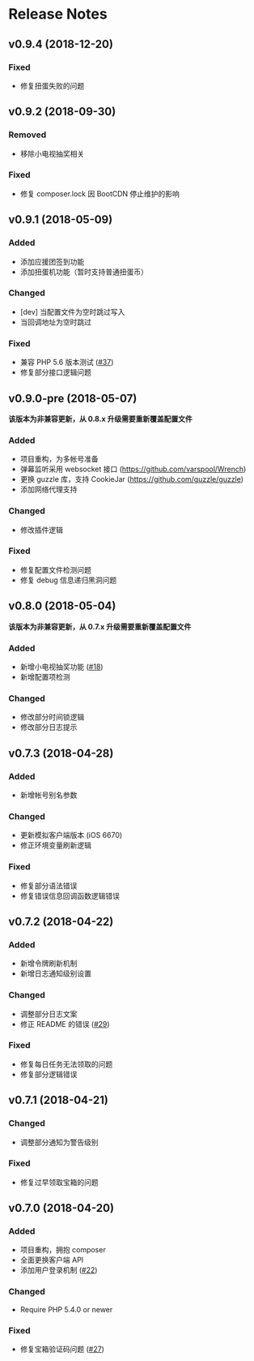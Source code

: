 # Release Notes

## v0.9.4 (2018-12-20)

### Fixed
- 修复扭蛋失败的问题

## v0.9.2 (2018-09-30)

### Removed
- 移除小电视抽奖相关

### Fixed
- 修复 composer.lock 因 BootCDN 停止维护的影响

## v0.9.1 (2018-05-09)

### Added
- 添加应援团签到功能
- 添加扭蛋机功能（暂时支持普通扭蛋币）

### Changed
- [dev] 当配置文件为空时跳过写入
- 当回调地址为空时跳过

### Fixed
- 兼容 PHP 5.6 版本测试 ([#37](https://github.com/metowolf/BilibiliHelper/issues/37))
- 修复部分接口逻辑问题


## v0.9.0-pre (2018-05-07)

**该版本为非兼容更新，从 0.8.x 升级需要重新覆盖配置文件**

### Added
- 项目重构，为多帐号准备
- 弹幕监听采用 websocket 接口 (https://github.com/varspool/Wrench)
- 更换 guzzle 库，支持 CookieJar (https://github.com/guzzle/guzzle)
- 添加网络代理支持

### Changed
- 修改插件逻辑

### Fixed
- 修复配置文件检测问题
- 修复 debug 信息递归黑洞问题


## v0.8.0 (2018-05-04)

**该版本为非兼容更新，从 0.7.x 升级需要重新覆盖配置文件**

### Added
- 新增小电视抽奖功能 ([#18](https://github.com/metowolf/BilibiliHelper/issues/18))
- 新增配置项检测

### Changed
- 修改部分时间锁逻辑
- 修改部分日志提示

## v0.7.3 (2018-04-28)

### Added
- 新增帐号别名参数

### Changed
- 更新模拟客户端版本 (iOS 6670)
- 修正环境变量刷新逻辑

### Fixed
- 修复部分语法错误
- 修复错误信息回调函数逻辑错误


## v0.7.2 (2018-04-22)

### Added
- 新增令牌刷新机制
- 新增日志通知级别设置

### Changed
- 调整部分日志文案
- 修正 README 的错误 ([#29](https://github.com/metowolf/BilibiliHelper/pull/29))

### Fixed
- 修复每日任务无法领取的问题
- 修复部分逻辑错误


## v0.7.1 (2018-04-21)

### Changed
- 调整部分通知为警告级别

### Fixed
- 修复过早领取宝箱的问题


## v0.7.0 (2018-04-20)

### Added
- 项目重构，拥抱 composer
- 全面更换客户端 API
- 添加用户登录机制 ([#22](https://github.com/metowolf/BilibiliHelper/issues/22))

### Changed
- Require PHP 5.4.0 or newer

### Fixed
- 修复宝箱验证码问题 ([#27](https://github.com/metowolf/BilibiliHelper/issues/27))
